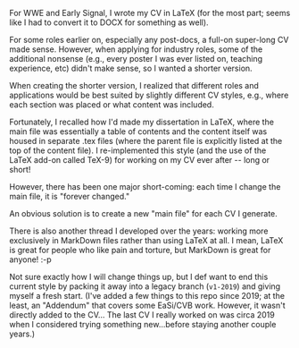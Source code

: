 For WWE and Early Signal, I wrote my CV in LaTeX (for the most part; seems
like I had to convert it to DOCX for something as well).  

For some roles earlier on, especially any post-docs, a full-on super-long 
CV made sense.  However, when applying for industry roles, some of the 
additional nonsense (e.g., every poster I was ever listed on, teaching 
experience, etc) didn't make sense, so I wanted a shorter version.

When creating the shorter version, I realized that different roles and
applications would be best suited by slightly different CV styles, e.g.,
where each section was placed or what content was included.  

Fortunately, I recalled
how I'd made my dissertation in LaTeX, where the main file was essentially
a table of contents and the content itself was housed in separate .tex
files (where the parent file is explicitly listed at the top of the 
content file).  I re-implemented this style (and the use of the LaTeX
add-on called TeX-9) for working on my CV ever after -- long or short!

However, there has been one major short-coming: each time I change the
main file, it is "forever changed."  

An obvious solution is to create a new "main file" for each CV I 
generate.  

There is also another thread I developed over the years: working
more exclusively in MarkDown files rather than using LaTeX at 
all.  I mean, LaTeX is great for people who like pain and torture,
but MarkDown is great for anyone!  :-p

Not sure exactly how I will change things up, but I def want to 
end this current style by packing it away into a legacy branch 
(`v1-2019`) and giving myself a fresh start.  (I've added a 
few things to this repo since 2019; at the least, an "Addendum"
that covers some EaSi/CVB work. However, it wasn't directly added
to the CV...  The last CV I really worked on was circa 2019 when
I considered trying something new...before staying another couple
years.)

